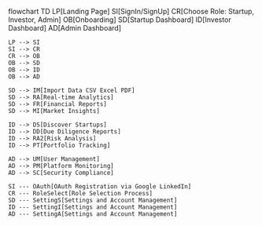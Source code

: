 flowchart TD
    LP[Landing Page]
    SI[SignIn/SignUp]
    CR[Choose Role: Startup, Investor, Admin]
    OB[Onboarding]
    SD[Startup Dashboard]
    ID[Investor Dashboard]
    AD[Admin Dashboard]
    
    LP --> SI
    SI --> CR
    CR --> OB
    OB --> SD
    OB --> ID
    OB --> AD
    
    SD --> IM[Import Data CSV Excel PDF]
    SD --> RA[Real-time Analytics]
    SD --> FR[Financial Reports]
    SD --> MI[Market Insights]
    
    ID --> DS[Discover Startups]
    ID --> DD[Due Diligence Reports]
    ID --> RA2[Risk Analysis]
    ID --> PT[Portfolio Tracking]
    
    AD --> UM[User Management]
    AD --> PM[Platform Monitoring]
    AD --> SC[Security Compliance]
    
    SI --- OAuth[OAuth Registration via Google LinkedIn]
    CR --- RoleSelect[Role Selection Process]
    SD --- SettingS[Settings and Account Management]
    ID --- SettingI[Settings and Account Management]
    AD --- SettingA[Settings and Account Management]
